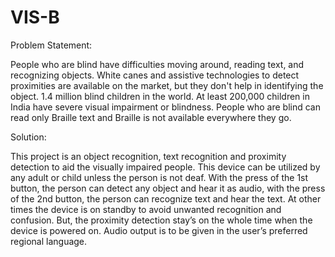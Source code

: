 # VIS-B
Problem Statement:

People who are blind have difficulties moving around, reading text, and recognizing objects.
White canes and assistive technologies to detect proximities are available on the market, but they don't help in identifying the object.
1.4 million blind children in the world. At least 200,000 children in India have severe visual impairment or blindness. 
People who are blind can read only Braille text and Braille is not available everywhere they go.

Solution:

This project is an object recognition, text recognition and proximity detection to aid the visually impaired people. 
This device can be utilized by any adult or child unless the person is not deaf. 
With the press of the 1st button, the person can detect any object and hear it as audio, with the press of the 2nd button, the person can recognize text and hear the text. 
At other times the device is on standby to avoid unwanted recognition and confusion. 
But, the proximity detection stay’s on the whole time when the device is powered on. 
Audio output is to be given in the user’s preferred regional language. 
